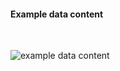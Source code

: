 <h4>Example data content</h4>
<br>

<img src="specialty-rx-data-query-response-1.png" alt="example data content"/><br><br>